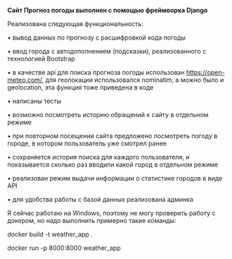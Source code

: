 **Сайт Прогноз погоды выполнен с помощью фреймворка Django**


Реализована следующая функциональность:

•	вывод данных по прогнозу с расшифровкой кода погоды

•	ввод города с автодополнением (подсказки), реализованного с технологией Bootstrap

•	в качестве api для поиска прогноза погоды использован https://open-meteo.com/,
для геолокации использовался nominatim, а можно было и geolocation, эта функция тоже приведена в коде

•	написаны тесты

•	возможно посмотреть историю обращений к сайту в отдельном режиме

•	при повторном посещении сайта предложено посмотреть погоду в городе, в котором пользователь уже смотрел ранее

•	сохраняется история поиска для каждого пользователя, и показывается сколько раз вводили какой город в отдельном режиме

• реализован режим выдачи информации о статистике городов в виде API

•	для удобства работы с базой данных реализована админка



Я сейчас работаю на Windows, поэтому не могу проверить работу с докером, но надо выполнить примерно такие команды:

docker build -t weather_app .

docker run -p 8000:8000 weather_app



